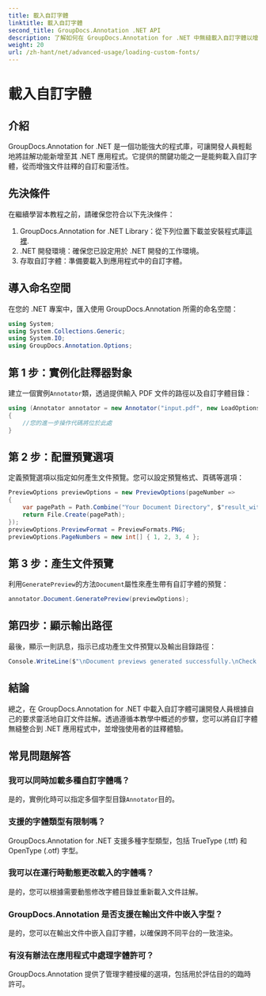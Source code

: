 ```yaml
---
title: 載入自訂字體
linktitle: 載入自訂字體
second_title: GroupDocs.Annotation .NET API
description: 了解如何在 GroupDocs.Annotation for .NET 中無縫載入自訂字體以增強文件註解。請按照我們的步驟輕鬆整合。
weight: 20
url: /zh-hant/net/advanced-usage/loading-custom-fonts/
---
```


# 載入自訂字體

## 介紹
GroupDocs.Annotation for .NET 是一個功能強大的程式庫，可讓開發人員輕鬆地將註解功能新增至其 .NET 應用程式。它提供的關鍵功能之一是能夠載入自訂字體，從而增強文件註釋的自訂和靈活性。
## 先決條件
在繼續學習本教程之前，請確保您符合以下先決條件：
1.  GroupDocs.Annotation for .NET Library：從下列位置下載並安裝程式庫[這裡](https://releases.groupdocs.com/annotation/net/).
2. .NET 開發環境：確保您已設定用於 .NET 開發的工作環境。
3. 存取自訂字體：準備要載入到應用程式中的自訂字體。

## 導入命名空間
在您的 .NET 專案中，匯入使用 GroupDocs.Annotation 所需的命名空間：
```csharp
using System;
using System.Collections.Generic;
using System.IO;
using GroupDocs.Annotation.Options;
```
## 第 1 步：實例化註釋器對象
建立一個實例`Annotator`類，透過提供輸入 PDF 文件的路徑以及自訂字體目錄：
```csharp
using (Annotator annotator = new Annotator("input.pdf", new LoadOptions { FontDirectories = new List<string> { Constants.GetFontDirectory() } }))
{
    //您的進一步操作代碼將位於此處
}
```
## 第 2 步：配置預覽選項
定義預覽選項以指定如何產生文件預覽。您可以設定預覽格式、頁碼等選項：
```csharp
PreviewOptions previewOptions = new PreviewOptions(pageNumber =>
{
    var pagePath = Path.Combine("Your Document Directory", $"result_with_font_{pageNumber}.png");
    return File.Create(pagePath);
});
previewOptions.PreviewFormat = PreviewFormats.PNG;
previewOptions.PageNumbers = new int[] { 1, 2, 3, 4 };
```
## 第 3 步：產生文件預覽
利用`GeneratePreview`的方法`Document`屬性來產生帶有自訂字體的預覽：
```csharp
annotator.Document.GeneratePreview(previewOptions);
```
## 第四步：顯示輸出路徑
最後，顯示一則訊息，指示已成功產生文件預覽以及輸出目錄路徑：
```csharp
Console.WriteLine($"\nDocument previews generated successfully.\nCheck output in {"Your Document Directory"}.");
```

## 結論
總之，在 GroupDocs.Annotation for .NET 中載入自訂字體可讓開發人員根據自己的要求靈活地自訂文件註解。透過遵循本教學中概述的步驟，您可以將自訂字體無縫整合到 .NET 應用程式中，並增強使用者的註釋體驗。
## 常見問題解答
### 我可以同時加載多種自訂字體嗎？
是的，實例化時可以指定多個字型目錄`Annotator`目的。
### 支援的字體類型有限制嗎？
GroupDocs.Annotation for .NET 支援多種字型類型，包括 TrueType (.ttf) 和 OpenType (.otf) 字型。
### 我可以在運行時動態更改載入的字體嗎？
是的，您可以根據需要動態修改字體目錄並重新載入文件註解。
### GroupDocs.Annotation 是否支援在輸出文件中嵌入字型？
是的，您可以在輸出文件中嵌入自訂字體，以確保跨不同平台的一致渲染。
### 有沒有辦法在應用程式中處理字體許可？
GroupDocs.Annotation 提供了管理字體授權的選項，包括用於評估目的的臨時許可。
